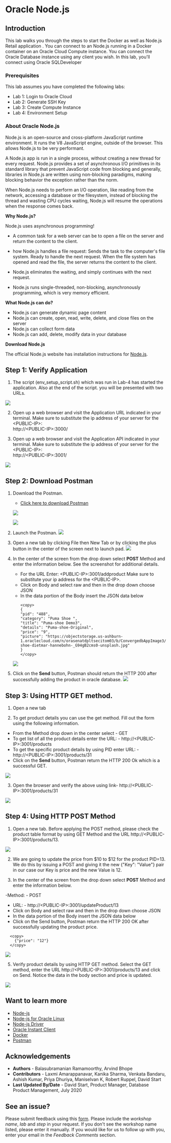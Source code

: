 # Oracle Node.js

## Introduction

This lab walks you through the steps to start the Docker as well as Node.js Retail application .
You can connect to an Node.js running in a Docker container on an Oracle Cloud Compute instance. You can connect the Oracle Database instance using any client you wish. In this lab, you'll connect using Oracle SQLDeveloper

### Prerequisites

This lab assumes you have completed the following labs:
- Lab 1: Login to Oracle Cloud
- Lab 2: Generate SSH Key
- Lab 3: Create Compute Instance
- Lab 4: Environment Setup

### About Oracle Node.js

Node.js is an open-source and cross-platform JavaScript runtime environment. It runs the V8 JavaScript engine, outside of the browser. This allows Node.js to be very performant.

A Node.js app is run in a single process, without creating a new thread for every request. Node.js provides a set of asynchronous I/O primitives in its standard library that prevent JavaScript code from blocking and generally, libraries in Node.js are written using non-blocking paradigms, making blocking behavior the exception rather than the norm.

When Node.js needs to perform an I/O operation, like reading from the network, accessing a database or the filesystem, instead of blocking the thread and wasting CPU cycles waiting, Node.js will resume the operations when the response comes back.

 [](youtube:zQtRwTOwisI)

**Why Node.js?**

  Node.js uses asynchronous programming!
-	A common task for a web server can be to open a file on the server and return the content to the client.
-	how Node.js handles a file request:
	     Sends the task to the computer's file system.
         Ready to handle the next request.
         When the file system has opened and read the file, the server returns the content to the client.

-	Node.js eliminates the waiting, and simply continues with the next request.
-	Node.js runs single-threaded, non-blocking, asynchronously programming, which is very memory efficient.

**What Node.js can do?**
-	Node.js can generate dynamic page content
-	Node.js can create, open, read, write, delete, and close files on the server
-	Node.js can collect form data
-	Node.js can add, delete, modify data in your database

**Download Node.js**

   The official Node.js website has installation instructions for [Node.js](https://yum.oracle.com/oracle-linux-nodejs.html).

## Step 1:  Verify Application

1.  The script (env\_setup\_script.sh) which was run in Lab-4 has started the application. Also at the end of the script. you      will be presented with two URLs.

![](./images/appscript4a.png " ")

2. Open up a web browser and visit the Application URL indicated in your terminal. Make sure to substitute the ip address of your server for the &lt;PUBLIC-IP&gt;:   
http://&lt;PUBLIC-IP&gt;:3000/

3. Open up a web browser and visit the Application API indicated in your terminal. Make sure to substitute the ip address of your server for the &lt;PUBLIC-IP&gt;:   
http://&lt;PUBLIC-IP&gt;:3001/

![](./images/application_home_pageupdated.png " ")

## Step 2: Download Postman

 1. Download the Postman.
    -  [Click here to download Postman](https://www.postman.com/downloads/)

    ![](./images/postman1a.png " ")

    ![](./images/postman2a.png " ")

 2. Launch the Postman.
    ![](./images/nodejs-postman1a.png " ")

 3. Open a new tab by clicking File then New Tab or by clicking the plus button in the center of the screen next to launch pad.
    ![](./images/new_postman_tab.png " ")

 4. In the center of the screen from the drop down select **POST** Method and enter the information below. See the screenshot for additional details.

    - For the URL Enter: &lt;PUBLIC-IP&gt;:3001/addproduct Make sure to substitute your ip address for the &lt;PUBLIC-IP&gt;.
    - Click on Body and select raw and then in the drop down choose JSON
    - In the data portion of the Body insert the JSON data below
      ````
      <copy>  
      {
      "pid": "488",
      "category": "Puma Shoe ",
      "title": "Puma-shoe Demo3",
      "details": "Puma-shoe-Original",
      "price": "9",
      "picture": "https://objectstorage.us-ashburn-1.oraclecloud.com/n/orasenatdpltsecitom03/b/ConvergedbAppImage3/o/Puma-shoe-dietmar-hannebohn-_G94gB2cms0-unsplash.jpg"
      }  
      </copy>
      ````
    ![](./images/nodejs2a.png " ")


5. Click on the **Send** button, Postman should return the HTTP 200 after successfully adding the product in oracle database.
![](./images/postman_return.png " ")

## Step 3: Using HTTP GET method.

1. Open a new tab

2. To get product details you can use the get method. Fill out the form using the following information.  
- From the Method drop down in the center select - GET  
- To get list of all the product details enter the URL: - http://&lt;PUBLIC-IP&gt;:3001/products  
- To get the specific product details by using PID enter URL: - http://&lt;PUBLIC-IP&gt;:3001/products/31  
- Click on the **Send** button, Postman return the HTTP 200 Ok which is a successful GET.

![](./images/postman10a.png " ")

3. Open the browser and verify the above using link- http://&lt;PUBLIC-IP&gt;:3001/products/31

![](./images/nodejs-postman5a.png " ")

## Step 4: Using HTTP POST Method


1. Open a new tab. Before applying the POST method, please check the product table format by using GET Method and the URL http://&lt;PUBLIC-IP&gt;:3001/products/13.

  ![](./images/postman_pid_13_check.png " ")

2. We are going to update the price from $10 to $12 for the product PID=13. We do this by issuing a POST and giving it the new {"Key": "Value"} pair in our case our Key is price and the new Value is 12.

3. In the center of the screen from the drop down select **POST** Method and enter the information below.

-Method: - POST  
- URL: - http://&lt;PUBLIC-IP&gt;:3001/updateProduct/13  
- Click on Body and select raw and then in the drop down choose JSON
- In the data portion of the Body insert the JSON data below
- Click on the Send button, Postman return the HTTP 200 OK after successfully updating the product price.
````
  <copy>
	{"price": "12"}
  </copy>
````

![](./images/postman12a.png " ")

5. Verify product details by using HTTP GET method. Select the GET method, enter the URL http://&lt;PUBLIC-IP&gt;:3001/products/13 and click on Send. Notice the data in the body section and price is updated.  

![](./images/postman_after_update.png " ")

## Want to learn more

   - [Node-js](https://nodejs.org/en/)
   - [Node-js for Oracle Linux](https://yum.oracle.com/oracle-linux-nodejs.html)  
   - [Node-js Driver](https://oracle.github.io/node-oracledb/)
   - [Oracle Instant Client](https://www.oracle.com/in/database/technologies/instant-client/downloads.html)
   - [Docker](https://www.docker.com/)
   - [Postman](https://www.postman.com/)


## Acknowledgements
* **Authors** - Balasubramanian Ramamoorthy, Arvind Bhope
* **Contributors** - Laxmi Amarappanavar, Kanika Sharma, Venkata Bandaru, Ashish Kumar, Priya Dhuriya, Maniselvan K, Robert Ruppel, David Start
* **Last Updated By/Date** - David Start, Product Manager, Database Product Management, July 2020

## See an issue?
Please submit feedback using this [form](https://apexapps.oracle.com/pls/apex/f?p=133:1:::::P1_FEEDBACK:1). Please include the *workshop name*, *lab* and *step* in your request.  If you don't see the workshop name listed, please enter it manually. If you would like for us to follow up with you, enter your email in the *Feedback Comments* section.
